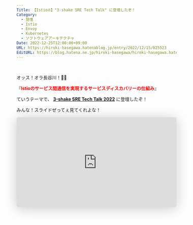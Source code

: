 ```yaml
---
Title: 【Istio⛵️】"3-shake SRE Tech Talk" に登壇したぞ！
Category:
  - 登壇
  - Istio
  - Envoy
  - Kubernetes
  - ソフトウェアアーキテクチャ
Date: 2022-12-25T12:00:00+09:00
URL: https://hiroki-hasegawa.hatenablog.jp/entry/2022/12/15/025523
EditURL: https://blog.hatena.ne.jp/hiroki-hasegawa/hiroki-hasegawa.hatenablog.jp/atom/entry/6801883189101951974
---
```


<br>

オッス！オラ長谷川！✋🏻

『**<font color="#FF0000">Istioのサービス間通信を実現するサービスディスカバリーの仕組み</font>**』

ていうテーマで、 **<a href="https://3-shake.connpass.com/event/267080/">3-shake SRE Tech Talk 2022</a>** に登壇したぞ！

みんな！スライドぜってぇ見てくれよな！

<iframe class="speakerdeck-iframe" frameborder="0" src="https://speakerdeck.com/player/5ad89008251f49cca2e0be7a4da36479" title="⛵️ Istioのサービス間通信を実現するサービスディスカバリーの仕組み" allowfullscreen="true" style="border: 0px; background: padding-box padding-box rgba(0, 0, 0, 0.1); margin: 0px; padding: 0px; border-radius: 6px; box-shadow: rgba(0, 0, 0, 0.2) 0px 5px 40px; width: 100%; height: auto; aspect-ratio: 560 / 315;" data-ratio="1.7777777777777777"></iframe>

<br>
